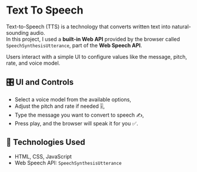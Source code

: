 # Text To Speech

Text-to-Speech (TTS) is a technology that converts written text into natural-sounding audio.  
In this project, I used a **built-in Web API** provided by the browser called `SpeechSynthesisUtterance`, part of the **Web Speech API**.

Users interact with a simple UI to configure values like the message, pitch, rate, and voice model.

## 🎛️ UI and Controls

- Select a voice model from the available options,
- Adjust the pitch and rate if needed 🎚️,
- Type the message you want to convert to speech ✍️,
- Press play, and the browser will speak it for you ✅.

## 🔧 Technologies Used
- HTML, CSS, JavaScript
- Web Speech API: `SpeechSynthesisUtterance`

